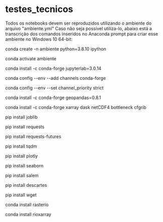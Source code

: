# testes_tecnicos
Todos os notebooks devem ser reproduzidos utilizando o ambiente do arquivo "ambiente.yml"
Caso não seja possível utiliza-lo, abaixo está a transcrição dos comandos inseridos no Anaconda prompt para criar esse ambiente no Windows 10 64-bit:


conda create -n ambiente python=3.8.10 ipython 

conda activate ambiente

conda install -c conda-forge jupyterlab=3.0.14

conda config --env --add channels conda-forge

conda config --env --set channel_priority strict

conda install -c conda-forge geopandas=0.8.1

conda install -c conda-forge xarray dask netCDF4 bottleneck cfgrib

pip install joblib

pip install requests

pip install requests-futures

pip install tqdm

pip install plotly

pip install seaborn

pip install salem

pip install descartes

pip install wget

conda install rasterio

conda install rioxarray

